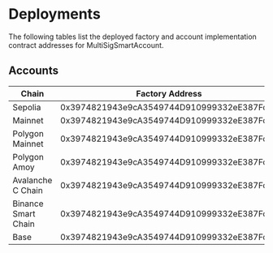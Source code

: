 # Deployments
The following tables list the deployed factory and account implementation contract addresses for MultiSigSmartAccount.

## Accounts
|Chain |Factory Address |Account Implementation|
|------|----------------|---|
|Sepolia|0x3974821943e9cA3549744D910999332eE387Fda4|0x379D71F6e7D0DF0095bd76EF662724Cb0138f6ee|
|Mainnet|0x3974821943e9cA3549744D910999332eE387Fda4|0x379D71F6e7D0DF0095bd76EF662724Cb0138f6ee|
|Polygon Mainnet|0x3974821943e9cA3549744D910999332eE387Fda4|0x379D71F6e7D0DF0095bd76EF662724Cb0138f6ee|
|Polygon Amoy|0x3974821943e9cA3549744D910999332eE387Fda4|0x379D71F6e7D0DF0095bd76EF662724Cb0138f6ee|
|Avalanche C Chain|0x3974821943e9cA3549744D910999332eE387Fda4|0x379D71F6e7D0DF0095bd76EF662724Cb0138f6ee|
|Binance Smart Chain|0x3974821943e9cA3549744D910999332eE387Fda4|0x379D71F6e7D0DF0095bd76EF662724Cb0138f6ee|
|Base|0x3974821943e9cA3549744D910999332eE387Fda4|0x379D71F6e7D0DF0095bd76EF662724Cb0138f6ee|
